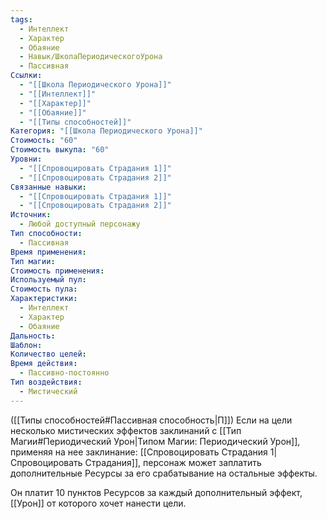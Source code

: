 ```yaml
---
tags:
  - Интеллект
  - Характер
  - Обаяние
  - Навык/ШколаПериодическогоУрона
  - Пассивная
Ссылки:
  - "[[Школа Периодического Урона]]"
  - "[[Интеллект]]"
  - "[[Характер]]"
  - "[[Обаяние]]"
  - "[[Типы способностей]]"
Категория: "[[Школа Периодического Урона]]"
Стоимость: "60"
Стоимость выкупа: "60"
Уровни:
  - "[[Спровоцировать Страдания 1]]"
  - "[[Спровоцировать Страдания 2]]"
Связанные навыки:
  - "[[Спровоцировать Страдания 1]]"
  - "[[Спровоцировать Страдания 2]]"
Источник:
  - Любой доступный персонажу
Тип способности:
  - Пассивная
Время применения: 
Тип магии: 
Стоимость применения: 
Используемый пул: 
Стоимость пула: 
Характеристики:
  - Интеллект
  - Характер
  - Обаяние
Дальность: 
Шаблон: 
Количество целей: 
Время действия:
  - Пассивно-постоянно
Тип воздействия:
  - Мистический
---
```

([[Типы способностей#Пассивная способность|П]]) Если на цели несколько мистических эффектов заклинаний с [[Тип Магии#Периодический Урон|Типом Магии: Периодический Урон]], применяя на нее заклинание: [[Спровоцировать Страдания 1|Спровоцировать Страдания]], персонаж может заплатить дополнительные Ресурсы за его срабатывание на остальные эффекты.

Он платит 10 пунктов Ресурсов за каждый дополнительный эффект, [[Урон]] от которого хочет нанести цели. 